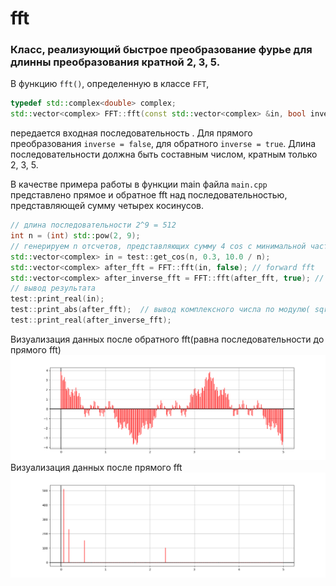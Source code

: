 # fft
### Класс, реализующий быстрое преобразование фурье для длинны преобразования кратной 2, 3, 5.

В функцию `fft()`, определенную в классе `FFT`,
```c++
typedef std::complex<double> complex;
std::vector<complex> FFT::fft(const std::vector<complex> &in, bool inverse);
```
передается входная последовательность .
Для прямого преобразования `inverse = false`, для обратного `inverse = true`. Длина последовательности должна быть составным числом, кратным только 2, 3, 5.

В качестве примера работы в функции main файла `main.cpp` представлено прямое и обратное fft над последовательностью, представляющей сумму четырех косинусов.
```c++
// длина последовательности 2^9 = 512
int n = (int) std::pow(2, 9);
// генерируем n отсчетов, представляющих сумму 4 cos с минимальной частотой f=0.3
std::vector<complex> in = test::get_cos(n, 0.3, 10.0 / n);
std::vector<complex> after_fft = FFT::fft(in, false); // forward fft
std::vector<complex> after_inverse_fft = FFT::fft(after_fft, true); // backward fft
// вывод результата
test::print_real(in);
test::print_abs(after_fft);  // вывод комплексного числа по модулю( sqrt( real^2 + imag^2 ) )
test::print_real(after_inverse_fft);
```
Визуализация данных после обратного fft(равна последовательности до прямого fft)
![data](images/spectr.png "Визуализация данных после обратного fft")
Визуализация данных после прямого fft
![spectr](images/cos.png "Визуализация данных после прямого fft")
